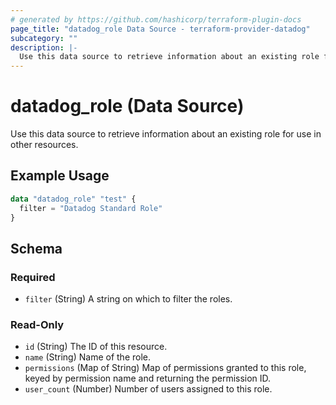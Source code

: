 ```yaml
---
# generated by https://github.com/hashicorp/terraform-plugin-docs
page_title: "datadog_role Data Source - terraform-provider-datadog"
subcategory: ""
description: |-
  Use this data source to retrieve information about an existing role for use in other resources.
---
```


# datadog_role (Data Source)

Use this data source to retrieve information about an existing role for use in other resources.

## Example Usage

```terraform
data "datadog_role" "test" {
  filter = "Datadog Standard Role"
}
```

<!-- schema generated by tfplugindocs -->
## Schema

### Required

- `filter` (String) A string on which to filter the roles.

### Read-Only

- `id` (String) The ID of this resource.
- `name` (String) Name of the role.
- `permissions` (Map of String) Map of permissions granted to this role, keyed by permission name and returning the permission ID.
- `user_count` (Number) Number of users assigned to this role.
